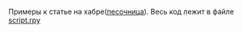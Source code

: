 Примеры к статье на хабре([песочница](https://habr.com/ru/sandbox/204124/)).
Весь код лежит в файле [script.rpy](game/script.rpy)
